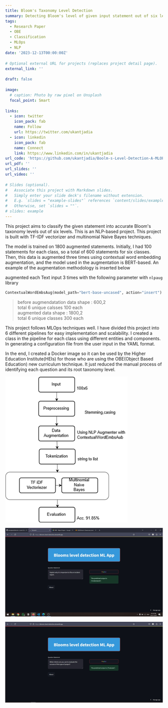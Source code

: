 ```yaml
---
title: Bloom's Taxonomy Level Detection
summary: Detecting Bloom's level of given input statement out of six levels
tags:
  - Research Paper
  - OBE
  - Classification
  - MLOps
  - NLP
date: '2023-12-13T00:00:00Z'

# Optional external URL for projects (replaces project detail page).
external_link: ''

draft: false

image:
  # caption: Photo by raw pixel on Unsplash
  focal_point: Smart

links:
  - icon: twitter
    icon_pack: fab
    name: Follow
    url: https://twitter.com/ukantjadia
  - icon: linkedin
    icon_pack: fab
    name: Connect
    link: https://www.linkedin.com/in/ukantjadia    
url_code: 'https://github.com/ukantjadia/Boolm-s-Level-Detection-A-MLOPS-Project'
url_pdf: ''
url_slides: ''
url_video: ''

# Slides (optional).
#   Associate this project with Markdown slides.
#   Simply enter your slide deck's filename without extension.
#   E.g. `slides = "example-slides"` references `content/slides/example-slides.md`.
#   Otherwise, set `slides = ""`.
# slides: example
---
```


This project aims to classify the given statement into accurate Bloom's taxonomy levels out of six levels. This is an NLP-based project. This project is built with TF-IDF vectorizer and multinomial Naive Bayes techniques. 

The model is trained on 1800 augmented statements. Initially, I had 100 statements for each class, so a total of 600 statements for six classes. Then, this data is augmented three times using contextual word embedding augmentation, and the model used in the augmentation is BERT-based. An example of the augmentation methodology is inserted below

augmented each Text input 3 times with the following parameter with `nlpaug` library
```python
ContextualWordEmbsAug(model_path="bert-base-uncased", action="insert")
```

> before augmendatation data shape : 600,2                                  
> total 6 unique calsses 100 each                                   
> augmented data shape : 1800,2                                  
> total 6 unique classes 300 each                                  

This project follows MLOps techniques well. I have divided this project into 6 different pipelines for easy implementation and scalability. I created a class in the pipeline for each class using different entities and components. In generating a configuration file from the user input in the YAML format. 

In the end, I created a Docker image so it can be used by the Higher Education Institute(HEIs) for those who are using the OBE(Object Based Education) new curriculum technique. It just reduced the manual process of identifying each question and its root taxonomy level.

![1710044827297](image/index/1710044827297.png)


![1710044894646](image/index/1710044894646.png)

![1710044907287](image/index/1710044907287.png)
